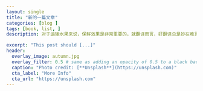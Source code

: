 ```yaml
---
layout: single
title: "新的一篇文章"
categories: [blog ]
tags: [book, list, ]
description: 对于运输水果来说，保鲜效果是非常重要的，就翻译而言，好翻译总是妙在难言。

excerpt: "This post should [...]"
header:
  overlay_image: autumn.jpg
  overlay_filter: 0.5 # same as adding an opacity of 0.5 to a black background
  caption: "Photo credit: [**Unsplash**](https://unsplash.com)"
  cta_label: "More Info"
  cta_url: "https://unsplash.com"
---
```

